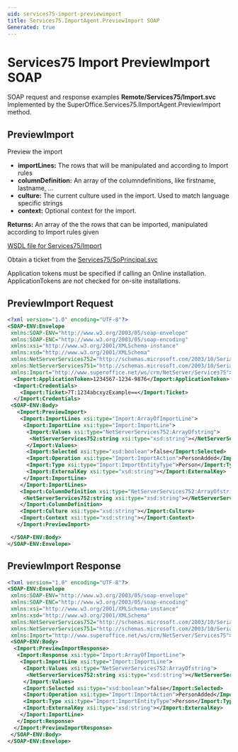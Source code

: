 ```yaml
---
uid: services75-import-previewimport
title: Services75.ImportAgent.PreviewImport SOAP
Generated: true
---
```


# Services75 Import PreviewImport SOAP

SOAP request and response examples **Remote/Services75/Import.svc**
Implemented by the <see cref="M:SuperOffice.Services75.IImportAgent.PreviewImport">SuperOffice.Services75.IImportAgent.PreviewImport</see> method.

## PreviewImport

Preview the import

* **importLines:** The rows that will be manipulated and according to Import rules
* **columnDefinition:** An array of the columndefinitions, like firstname, lastname, ...
* **culture:** The current culture used in the import. Used to match language specific strings
* **context:** Optional context for the import.

**Returns:** An array of the the rows that can be imported, manipulated according to Import rules given


[WSDL file for Services75/Import](../Services75-Import.md)

Obtain a ticket from the [Services75/SoPrincipal.svc](../SoPrincipal/SoPrincipal.md)

Application tokens must be specified if calling an Online installation. ApplicationTokens are not checked for on-site installations.

## PreviewImport Request

```xml
<?xml version="1.0" encoding="UTF-8"?>
<SOAP-ENV:Envelope
 xmlns:SOAP-ENV="http://www.w3.org/2003/05/soap-envelope"
 xmlns:SOAP-ENC="http://www.w3.org/2003/05/soap-encoding"
 xmlns:xsi="http://www.w3.org/2001/XMLSchema-instance"
 xmlns:xsd="http://www.w3.org/2001/XMLSchema"
 xmlns:NetServerServices752="http://schemas.microsoft.com/2003/10/Serialization/Arrays"
 xmlns:NetServerServices751="http://schemas.microsoft.com/2003/10/Serialization/"
 xmlns:Import="http://www.superoffice.net/ws/crm/NetServer/Services75">
  <Import:ApplicationToken>1234567-1234-9876</Import:ApplicationToken>
  <Import:Credentials>
    <Import:Ticket>7T:1234abcxyzExample==</Import:Ticket>
  </Import:Credentials>
 <SOAP-ENV:Body>
   <Import:PreviewImport>
    <Import:ImportLines xsi:type="Import:ArrayOfImportLine">
     <Import:ImportLine xsi:type="Import:ImportLine">
      <Import:Values xsi:type="NetServerServices752:ArrayOfstring">
       <NetServerServices752:string xsi:type="xsd:string"></NetServerServices752:string>
      </Import:Values>
      <Import:Selected xsi:type="xsd:boolean">false</Import:Selected>
      <Import:Operation xsi:type="Import:ImportAction">PersonAdded</Import:Operation>
      <Import:Type xsi:type="Import:ImportEntityType">Person</Import:Type>
      <Import:ExternalKey xsi:type="xsd:string"></Import:ExternalKey>
     </Import:ImportLine>
    </Import:ImportLines>
    <Import:ColumnDefinition xsi:type="NetServerServices752:ArrayOfstring">
     <NetServerServices752:string xsi:type="xsd:string"></NetServerServices752:string>
    </Import:ColumnDefinition>
    <Import:Culture xsi:type="xsd:string"></Import:Culture>
    <Import:Context xsi:type="xsd:string"></Import:Context>
   </Import:PreviewImport>

 </SOAP-ENV:Body>
</SOAP-ENV:Envelope>

```


## PreviewImport Response

```xml
<?xml version="1.0" encoding="UTF-8"?>
<SOAP-ENV:Envelope
 xmlns:SOAP-ENV="http://www.w3.org/2003/05/soap-envelope"
 xmlns:SOAP-ENC="http://www.w3.org/2003/05/soap-encoding"
 xmlns:xsi="http://www.w3.org/2001/XMLSchema-instance"
 xmlns:xsd="http://www.w3.org/2001/XMLSchema"
 xmlns:NetServerServices752="http://schemas.microsoft.com/2003/10/Serialization/Arrays"
 xmlns:NetServerServices751="http://schemas.microsoft.com/2003/10/Serialization/"
 xmlns:Import="http://www.superoffice.net/ws/crm/NetServer/Services75">
 <SOAP-ENV:Body>
  <Import:PreviewImportResponse>
   <Import:Response xsi:type="Import:ArrayOfImportLine">
    <Import:ImportLine xsi:type="Import:ImportLine">
     <Import:Values xsi:type="NetServerServices752:ArrayOfstring">
      <NetServerServices752:string xsi:type="xsd:string"></NetServerServices752:string>
     </Import:Values>
     <Import:Selected xsi:type="xsd:boolean">false</Import:Selected>
     <Import:Operation xsi:type="Import:ImportAction">PersonAdded</Import:Operation>
     <Import:Type xsi:type="Import:ImportEntityType">Person</Import:Type>
     <Import:ExternalKey xsi:type="xsd:string"></Import:ExternalKey>
    </Import:ImportLine>
   </Import:Response>
  </Import:PreviewImportResponse>
 </SOAP-ENV:Body>
</SOAP-ENV:Envelope>

```

